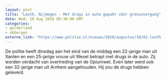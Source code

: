 ```yaml
---
layout: post
title: "Leuth, Nijmegen - Met drugs in auto gepakt vóór grensovergang"
date: Wed, 10 Aug 2016 09:38:00 GMT
categories: 
- gelderland 
- ubbergen 
externe_link: "https://www.politie.nl/nieuws/2016/augustus/10/02-leuth-nijmegen-met-drugs-in-auto-gepakt-voor-grensovergang.html"
---
```


De politie heeft dinsdag aan het eind van de middag een 22-jarige man uit Xanten en een 25-jarige vrouw uit Wesel betrapt met drugs in de auto. Zij worden verdacht van overtreding van de Opiumwet. Even later werd ook een 32-jarige man uit Arnhem aangehouden. Hij zou de drugs hebben geleverd.
